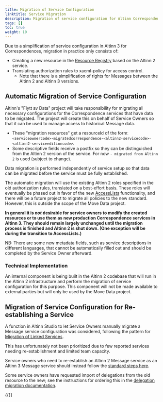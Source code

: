 ```yaml
---
title: Migration of Service Configuration
linktitle: Service Migration
description: Migration of service configuration for Altinn Correspondence
tags: []
toc: true
weight: 10
---
```


Due to a simplification of service configuration in Altinn 3 for Correspondences, migration in practice only consists of:

- Creating a new resource in the [Resource Registry](../../../authorization/what-do-you-get/resourceregistry) based on the Altinn 2 service.
- Translating authorization rules to xacml-policy for access control.
  - Note that there is a simplification of rights for Messages between the Altinn 2 and Altinn 3 versions.

## Automatic Migration of Service Configuration

Altinn's "Flytt av Data" project will take responsibility for migrating all necessary configurations for the Correspondence services that have data to be migrated.
The project will create this on behalf of Service Owners so that it can be used to manage access to historical Message data.

- These "migration resources" get a resourceId of the form: `<serviceownercode>-migratedcorrespondence-<altinn2-servicecode>-<altinn2-serviceeditioncode>`.
- Some descriptive fields receive a postfix so they can be distinguished from the Altinn 2 version of the service. For now `- migrated from Altinn 2` is used (subject to change).

Data migration is performed independently of service setup so that data can be migrated before the service must be fully established.

The automatic migration will use the existing Altinn 2 roles specified in the old authorization rules, translated on a best-effort basis.
These roles will eventually be phased out in favor of the new [AccessLists](../../../authorization/what-do-you-get/resourceregistry/rrr/#access-lists) functionality, and there will be a future project to migrate all policies to the new standard. However, this is outside the scope of the Move Data project.

**In general it is _not_ desirable for service owners to modify the created resources or to use them as new production Correspondence services in Altinn 3. They should remain largely unchanged until the migration process is finished and Altinn 2 is shut down. (One exception will be during the transition to AccessLists.)**

NB: There are some new metadata fields, such as service descriptions in different languages, that cannot be automatically filled out and should be completed by the Service Owner afterward.

### Technical Implementation

An internal component is being built in the Altinn 2 codebase that will run in the Altinn 2 infrastructure and perform the migration of service configuration for this purpose.
This component will not be made available to external parties but will only be used by the Move Data project.

## Migration of Service Configuration for Re-establishing a Service

A function in Altinn Studio to let Service Owners manually migrate a Message service configuration was considered, following the pattern for [Migration of Linked Services](../../../authorization/what-do-you-get/resourceregistry/migration/).

This has unfortunately not been prioritized due to few reported services needing re-establishment and limited team capacity.

Service owners who need to re-establish an Altinn 2 Message service as an Altinn 3 Message service should instead follow the [standard steps here](../../getting-started/developer-guides/serviceowner/).

Some service owners have requested import of delegations from the old resource to the new; see the instructions for ordering this in the [delegation migration documentation](../delegation-migration/#manuell-import-av-delegeringer).

{{<children />}}